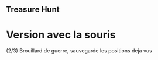 ## Treasure Hunt

# Version avec la souris

 (2/3) Brouillard de guerre, sauvegarde les positions deja vus
